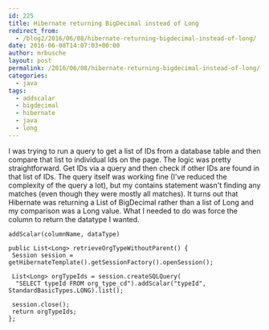 ```yaml
---
id: 225
title: Hibernate returning BigDecimal instead of Long
redirect_from:
  - /blog2/2016/06/08/hibernate-returning-bigdecimal-instead-of-long/
date: 2016-06-08T14:07:03+00:00
author: mrbusche
layout: post
permalink: /2016/06/08/hibernate-returning-bigdecimal-instead-of-long/
categories:
  - java
tags:
  - addscalar
  - bigdecimal
  - hibernate
  - java
  - long
---
```


I was trying to run a query to get a list of IDs from a database table and then compare that list to individual Ids on the page. The logic was pretty straightforward. Get IDs via a query and then check if other IDs are found in that list of IDs. The query itself was working fine (I've reduced the complexity of the query a lot), but my contains statement wasn't finding any matches (even though they were mostly all matches). It turns out that Hibernate was returning a List of BigDecimal rather than a list of Long and my comparison was a Long value. What I needed to do was force the column to return the datatype I wanted.

    addScalar(columnName, dataType)

    public List<Long> retrieveOrgTypeWithoutParent() {
     Session session = getHibernateTemplate().getSessionFactory().openSession();

     List<Long> orgTypeIds = session.createSQLQuery(
      "SELECT typeId FROM org_type_cd").addScalar("typeId", StandardBasicTypes.LONG).list();

     session.close();
     return orgTypeIds;
    };
